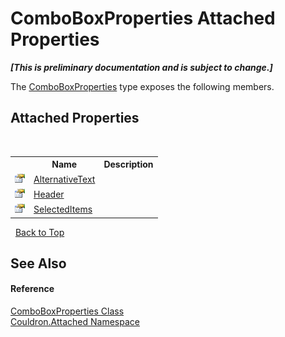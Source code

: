 # ComboBoxProperties Attached Properties
 _**\[This is preliminary documentation and is subject to change.\]**_

The <a href="T_Couldron_Attached_ComboBoxProperties">ComboBoxProperties</a> type exposes the following members.


## Attached Properties
&nbsp;<table><tr><th></th><th>Name</th><th>Description</th></tr><tr><td>![Public attached property](media/pubproperty.gif "Public attached property")</td><td><a href="P_Couldron_Attached_ComboBoxProperties_AlternativeText">AlternativeText</a></td><td /></tr><tr><td>![Public attached property](media/pubproperty.gif "Public attached property")</td><td><a href="P_Couldron_Attached_ComboBoxProperties_Header">Header</a></td><td /></tr><tr><td>![Public attached property](media/pubproperty.gif "Public attached property")</td><td><a href="P_Couldron_Attached_ComboBoxProperties_SelectedItems">SelectedItems</a></td><td /></tr></table>&nbsp;
<a href="#comboboxproperties-attached-properties">Back to Top</a>

## See Also


#### Reference
<a href="T_Couldron_Attached_ComboBoxProperties">ComboBoxProperties Class</a><br /><a href="N_Couldron_Attached">Couldron.Attached Namespace</a><br />
